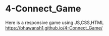# 4-Connect_Game
Here is a responsive game using JS,CSS,HTML
https://bhawansh1.github.io/4-Connect_Game/
